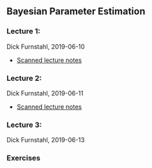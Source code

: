 ## Bayesian Parameter Estimation

### Lecture 1: 
Dick Furnstahl, 2019-06-10

* [Scanned lecture notes](https://github.com/NuclearTalent/Bayes2019/blob/master/topics/bayesian-parameter-estimation/Lecture_M1b_rjf.pdf)

### Lecture 2: 
Dick Furnstahl, 2019-06-11

* [Scanned lecture notes](https://github.com/NuclearTalent/Bayes2019/blob/master/topics/bayesian-parameter-estimation/Lecture_T1b_rjf.pdf)

### Lecture 3: 
Dick Furnstahl, 2019-06-13

### Exercises
